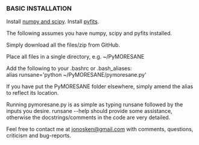 ### BASIC INSTALLATION

Install [numpy and scipy](http://www.scipy.org/install.html). 
Install [pyfits](http://www.stsci.edu/institute/software_hardware/pyfits/Download).

The following assumes you have numpy, scipy and pyfits installed.

Simply download all the files/zip from GitHub.

Place all files in a single directory, e.g. ~/PyMORESANE

Add the following to your .bashrc or .bash_aliases:  
alias runsane='python ~/PyMORESANE/pymoresane.py'

If you have put the PyMORESANE folder elsewhere, simply amend the alias to reflect its location.

Running pymoresane.py is as simple as typing runsane followed by the inputs you desire. runsane --help should provide some assistance, otherwise the docstrings/comments in the code are very detailed.

Feel free to contact me at jonosken@gmail.com with comments, questions, criticism and bug-reports. 




